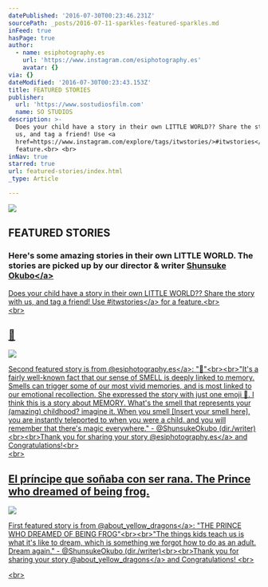 ```yaml
---
datePublished: '2016-07-30T00:23:46.231Z'
sourcePath: _posts/2016-07-11-sparkles-featured-sparkles.md
inFeed: true
hasPage: true
author:
  - name: esiphotography.es
    url: 'https://www.instagram.com/esiphotography.es'
    avatar: {}
via: {}
dateModified: '2016-07-30T00:23:43.153Z'
title: FEATURED STORIES
publisher:
  url: 'https://www.sostudiosfilm.com'
  name: SO STUDIOS
description: >-
  Does your child have a story in their own LITTLE WORLD?? Share the story with
  us, and tag a friend! Use <a
  href=https://www.instagram.com/explore/tags/itwstories/>#itwstories</a> for a
  feature.<br> <br>
inNav: true
starred: true
url: featured-stories/index.html
_type: Article

---
```

![   ](https://the-grid-user-content.s3-us-west-2.amazonaws.com/651413e7-3704-4c10-bb59-f311cb2cf5c3.jpg)

## FEATURED STORIES

### Here's some amazing stories in their own LITTLE WORLD. The stories are picked up by our director & writer <a href=https://www.sostudiosfilm.com/team/shunsuke-okubo\>Shunsuke Okubo</a\>

Does your child have a story in their own LITTLE WORLD?? Share the story with us, and tag a friend! Use <a href=https://www.instagram.com/explore/tags/itwstories/\>\#itwstories</a\> for a feature.<br\>  
<br\>

## 🌸
![ ](https://s3-us-west-2.amazonaws.com/the-grid-img/p/a0027b45d31882d34d6576906b28776f18c78542.jpg)

Second featured story is from <a href=https://instagram.com/esiphotography.es\>@esiphotography.es</a\>: "🌸"<br\><br\>"It's a fairly well-known fact that our sense of SMELL is deeply linked to memory. Smells can trigger some of our most vivid memories, and is most linked to our emotional recollection. She expressed the story with just one emoji 🌸. I think this is a story about MEMORY. What's the smell that represents your (amazing) childhood? imagine it. When you smell \[Insert your smell here\], you are instantly teleported to when you were a child. and you will remember that there's magic everywhere." - @ShunsukeOkubo (dir./writer) <br\><br\>Thank you for sharing your story <a href=https://instagram.com/esiphotography.es\>@esiphotography.es</a\> and Congratulations!<br\>  
<br\>

## El príncipe que soñaba con ser rana. The Prince who dreamed of being frog.
![    ](https://the-grid-user-content.s3-us-west-2.amazonaws.com/138d4211-7de3-4a7d-be38-62f9af6600e2.jpg)

First featured story is from <a href=https://www.instagram.com/about\_yellow\_dragons\>@about\_yellow\_dragons</a\>: "THE PRINCE WHO DREAMED OF BEING FROG"<br\><br\>"The things kids teach us is what it's like to dream, which is something we forgot how to do as an adult. Dream again." - @ShunsukeOkubo (dir./writer)<br\><br\>Thank you for sharing your story <a href=https://www.instagram.com/about\_yellow\_dragons\>@about\_yellow\_dragons</a\> and Congratulations! <br\>

<br\>